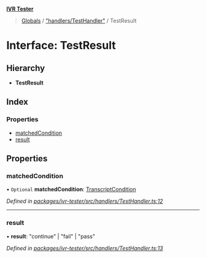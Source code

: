 **[IVR Tester](../README.md)**

> [Globals](../README.md) / ["handlers/TestHandler"](../modules/_handlers_testhandler_.md) / TestResult

# Interface: TestResult

## Hierarchy

* **TestResult**

## Index

### Properties

* [matchedCondition](_handlers_testhandler_.testresult.md#matchedcondition)
* [result](_handlers_testhandler_.testresult.md#result)

## Properties

### matchedCondition

• `Optional` **matchedCondition**: [TranscriptCondition](_conditions_transcriptcondition_.transcriptcondition.md)

*Defined in [packages/ivr-tester/src/handlers/TestHandler.ts:12](https://github.com/SketchingDev/ivr-tester/blob/f08915c/packages/ivr-tester/src/handlers/TestHandler.ts#L12)*

___

### result

•  **result**: \"continue\" \| \"fail\" \| \"pass\"

*Defined in [packages/ivr-tester/src/handlers/TestHandler.ts:13](https://github.com/SketchingDev/ivr-tester/blob/f08915c/packages/ivr-tester/src/handlers/TestHandler.ts#L13)*
